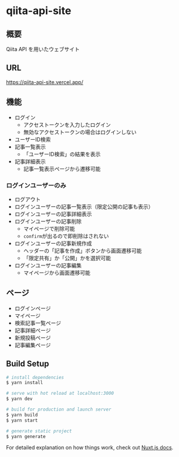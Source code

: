 # qiita-api-site

## 概要

Qiita API を用いたウェブサイト

## URL

https://qiita-api-site.vercel.app/

## 機能
- ログイン
  - アクセストークンを入力したログイン
  - 無効なアクセストークンの場合はログインしない
- ユーザーID検索
- 記事一覧表示
  - 「ユーザーID検索」の結果を表示
- 記事詳細表示
  - 記事一覧表示ページから遷移可能

### ログインユーザーのみ
- ログアウト
- ログインユーザーの記事一覧表示（限定公開の記事も表示）
- ログインユーザーの記事詳細表示
- ログインユーザーの記事削除
  - マイページで削除可能
  - `confirm`が出るので即削除はされない
- ログインユーザーの記事新規作成
  - ヘッダーの「記事を作成」ボタンから画面遷移可能
  - 「限定共有」か「公開」かを選択可能
- ログインユーザーの記事編集
  - マイページから画面遷移可能

## ページ
- ログインページ
- マイページ
- 検索記事一覧ページ
- 記事詳細ページ
- 新規投稿ページ
- 記事編集ページ

## Build Setup

```bash
# install dependencies
$ yarn install

# serve with hot reload at localhost:3000
$ yarn dev

# build for production and launch server
$ yarn build
$ yarn start

# generate static project
$ yarn generate
```

For detailed explanation on how things work, check out [Nuxt.js docs](https://nuxtjs.org).

